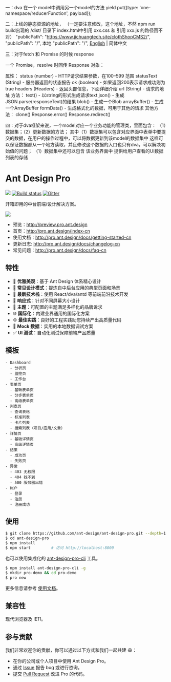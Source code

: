 一：dva 在一个 model中调用另一个model的方法
yield put({type: 'one-namespace/reducerFunction', payload});

二：上线的静态资源的地址，
（一定要注意修改，这个地址，不然 npm run build出现的 /dist/ 目录下 index.html中引用 xxx.css 和 引用 xxx.js 的路径回不对）
"publicPath": "https://www.jichuangtech.site/clothShopCMS2/",
"publicPath": "/",
本地
"publicPath": "/",
[English](./README.md) | 简体中文

三：对于fetch 和 Promise 的时候
response

一个 Promise，resolve 时回传 Response 对象：

属性：
status (number) - HTTP请求结果参数，在100–599 范围
statusText (String) - 服务器返回的状态报告
ok (boolean) - 如果返回200表示请求成功则为true
headers (Headers) - 返回头部信息，下面详细介绍
url (String) - 请求的地址
方法：
text() - 以string的形式生成请求text
json() - 生成JSON.parse(responseText)的结果
blob() - 生成一个Blob
arrayBuffer() - 生成一个ArrayBuffer
formData() - 生成格式化的数据，可用于其他的请求
其他方法：
clone()
Response.error()
Response.redirect()

四：对于dva框架来说，一个model对应一个业务功能的管理类，里面包含：
（1）数据集；（2）更新数据的方法；
其中（1）数据集可以包含对应界面中表单中要提交的数据，在用户的操作过程中，可以将数据更新到该model的数据集中
这样可以保证数据都从一个地方读取，并且修改这个数据的入口也只有dva，可以解决初始值的问题；
（1）数据集中还可以包含 该业务界面中 提供给用户查看的UI数据列表的存储

# Ant Design Pro

[![](https://img.shields.io/travis/ant-design/ant-design-pro.svg?style=flat-square)](https://travis-ci.org/ant-design/ant-design-pro) [![Build status](https://ci.appveyor.com/api/projects/status/67fxu2by3ibvqtat/branch/master?svg=true)](https://ci.appveyor.com/project/afc163/ant-design-pro/branch/master)  [![Gitter](https://badges.gitter.im/ant-design/ant-design-pro.svg)](https://gitter.im/ant-design/ant-design-pro?utm_source=badge&utm_medium=badge&utm_campaign=pr-badge)

开箱即用的中台前端/设计解决方案。

![](https://gw.alipayobjects.com/zos/rmsportal/xEdBqwSzvoSapmnSnYjU.png)

- 预览：http://preview.pro.ant.design
- 首页：http://pro.ant.design/index-cn
- 使用文档：http://pro.ant.design/docs/getting-started-cn
- 更新日志: http://pro.ant.design/docs/changelog-cn
- 常见问题：http://pro.ant.design/docs/faq-cn

## 特性

- :gem: **优雅美观**：基于 Ant Design 体系精心设计
- :triangular_ruler: **常见设计模式**：提炼自中后台应用的典型页面和场景
- :rocket: **最新技术栈**：使用 React/dva/antd 等前端前沿技术开发
- :iphone: **响应式**：针对不同屏幕大小设计
- :art: **主题**：可配置的主题满足多样化的品牌诉求
- :globe_with_meridians: **国际化**：内建业界通用的国际化方案
- :gear: **最佳实践**：良好的工程实践助您持续产出高质量代码
- :1234: **Mock 数据**：实用的本地数据调试方案
- :white_check_mark: **UI 测试**：自动化测试保障前端产品质量

## 模板

```
- Dashboard
  - 分析页
  - 监控页
  - 工作台
- 表单页
  - 基础表单页
  - 分步表单页
  - 高级表单页
- 列表页
  - 查询表格
  - 标准列表
  - 卡片列表
  - 搜索列表（项目/应用/文章）
- 详情页
  - 基础详情页
  - 高级详情页
- 结果
  - 成功页
  - 失败页
- 异常
  - 403 无权限
  - 404 找不到
  - 500 服务器出错
- 帐户
  - 登录
  - 注册
  - 注册成功
```

## 使用

```bash
$ git clone https://github.com/ant-design/ant-design-pro.git --depth=1
$ cd ant-design-pro
$ npm install
$ npm start         # 访问 http://localhost:8000
```

也可以使用集成化的 [ant-design-pro-cli](https://github.com/ant-design/ant-design-pro-cli) 工具。

```bash
$ npm install ant-design-pro-cli -g
$ mkdir pro-demo && cd pro-demo
$ pro new
```

更多信息请参考 [使用文档](http://pro.ant.design/docs/getting-started)。

## 兼容性

现代浏览器及 IE11。

## 参与贡献

我们非常欢迎你的贡献，你可以通过以下方式和我们一起共建 :smiley:：

- 在你的公司或个人项目中使用 Ant Design Pro。
- 通过 [Issue](http://github.com/ant-design/ant-design-pro/issues) 报告 bug 或进行咨询。
- 提交 [Pull Request](http://github.com/ant-design/ant-design-pro/pulls) 改进 Pro 的代码。
